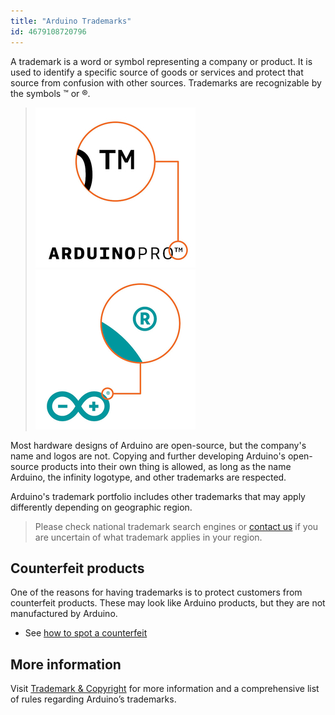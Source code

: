 ```yaml
---
title: "Arduino Trademarks"
id: 4679108720796
---
```


A trademark is a word or symbol representing a company or product. It is used to identify a specific source of goods or services and protect that source from confusion with other sources. Trademarks are recognizable by the symbols ™ or ®.

>![Arduino Pro logo with "TM" symbol highlighted](img/ArduinoTrademark_TM.jpg) ![infinity logo with "®" symbol highlighted](img/ArduinoTrademark_R.jpg)

Most hardware designs of Arduino are open-source, but the company's name and logos are not. Copying and further developing Arduino's open-source products into their own thing is allowed, as long as the name Arduino, the infinity logotype, and other trademarks are respected.

Arduino's trademark portfolio includes other trademarks that may apply differently depending on geographic region.

> Please check national trademark search engines or [contact us](trademark@arduino.cc) if you are uncertain of what trademark applies in your region.

## Counterfeit products

One of the reasons for having trademarks is to protect customers from counterfeit products. These may look like Arduino products, but they are not manufactured by Arduino.

* See [how to spot a counterfeit](https://support.arduino.cc/hc/en-us/articles/360020652100-How-to-spot-a-counterfeit-Arduino)

## More information

Visit [Trademark & Copyright](https://www.arduino.cc/en/trademark) for more information and a comprehensive list of rules regarding Arduino’s trademarks.

